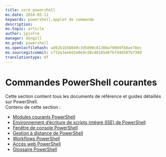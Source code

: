 ```yaml
---
title: core powershell
ms.date: 2016-05-11
keywords: powershell,applet de commande
description: 
ms.topic: article
author: jpjofre
manager: dongill
ms.prod: powershell
ms.openlocfilehash: ad92b1b58049c3d5890c81300af0894fb0ae78ec
ms.sourcegitcommit: c732e3ee6d2e0e9cd8c40105d6fbfd4d207b730d
translationtype: HT
---
```

#  <a name="common-powershell"></a>Commandes PowerShell courantes
Cette section contient tous les documents de référence et guides détaillés sur PowerShell.  
Contenu de cette section :
-  [Modules courants PowerShell](core-modules.md)
-  [Environnement d’écriture de scripts intégré (ISE) de PowerShell](ise-guide.md)
-  [Fenêtre de console PowerShell](console-guide.md)
-  [Gestion à distance de PowerShell](Running-Remote-Commands.md)
-  [Workflows PowerShell](workflows-guide.md)
-  [Accès web PowerShell](web-access.md)
-  [Glossaire PowerShell](../Windows-PowerShell-Glossary.md)

